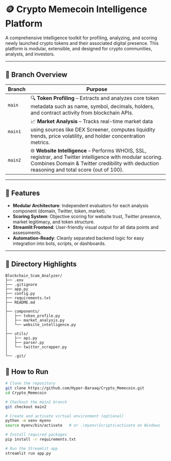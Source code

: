 # 🪙 Crypto Memecoin Intelligence Platform

A comprehensive intelligence toolkit for profiling, analyzing, and scoring newly launched crypto tokens and their associated digital presence. This platform is modular, extensible, and designed for crypto communities, analysts, and investors.

---

## 🚀 Branch Overview

| Branch   | Purpose |
|----------|---------|
| `main`   | 🔍 **Token Profiling** – Extracts and analyzes core token metadata such as name, symbol, decimals, holders, and contract activity from blockchain APIs. |
| `main1`  | 📈 **Market Analysis** – Tracks real-time market data using sources like DEX Screener, computes liquidity trends, price volatility, and holder concentration metrics. |
| `main2`  | 🌐 **Website Intelligence** – Performs WHOIS, SSL, registrar, and Twitter intelligence with modular scoring. Combines Domain & Twitter credibility with deduction reasoning and total score (out of 100). |

---

## 🧱 Features

- **Modular Architecture**: Independent evaluators for each analysis component (domain, Twitter, token, market).
- **Scoring System**: Objective scoring for website trust, Twitter presence, market legitimacy, and token structure.
- **Streamlit Frontend**: User-friendly visual output for all data points and assessments.
- **Automation-Ready**: Cleanly separated backend logic for easy integration into bots, scripts, or dashboards.

---

## 📁 Directory Highlights

```
Blockchain_Scam_Analyzer/
├── .env
├── .gitignore
├── app.py
├── config.py
├── requirements.txt
├── README.md
│
├── components/
│   ├── token_profile.py
│   ├── market_analysis.py
│   └── website_intelligence.py
│
├── utils/
│   ├── api.py
│   ├── parser.py
│   └── twitter_scrapper.py
│
└── .git/
```

## 🚀 How to Run

```bash
# Clone the repository
git clone https://github.com/Hyper-Baraaq/Crypto_Memecoin.git
cd Crypto_Memecoin

# Checkout the main2 branch
git checkout main2

# Create and activate virtual environment (optional)
python -m venv myenv
source myenv/bin/activate   # or .\myenv\Scripts\activate on Windows

# Install required packages
pip install -r requirements.txt

# Run the Streamlit app
streamlit run app.py
